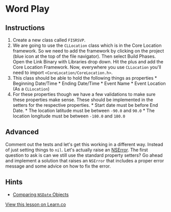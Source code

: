 

# Word Play

## Instructions

  1. Create a new class called `FISRSVP`.
  2. We are going to use the `CLLocation` class which is in the Core Location framework. So we need to add the framework by clicking on the project (blue icon at the top of the file navigator). Then select Build Phases. Open the Link Binary with Libraries drop down. Hit the plus and add the Core Location Framework. Now, everywhere you use `CLLocation` you'll need to import `<CoreLocation/CoreLocation.h>`.
  3. This class should be able to hold the following things as properties
    * Beginning Date/Time
    * Ending Date/Time
    * Event Name
    * Event Location (As a `CLLocation`)
  3. For these properties though we have a few validations to make sure these properties make sense. These should be implemented in the setters for the respective properties.
    * Start date must be before End Date.
    * The location latitude must be between `-90.0` and `90.0`
    * The location longitude must be between `-180.0` and `180.0`

## Advanced

Comment out the tests and let's get this working in a different way. Instead of just setting things to `nil`. Let's actually raise an [NSError](http://nshipster.com/nserror/). The first question to ask is can we still use the standard property setters? Go ahead and implement a solution that raises an `NSError` that includes a proper error message and some advice on how to fix the error.

## Hints

  * [Comparing `NSDate` Objects](http://stackoverflow.com/questions/5965044/how-to-compare-two-nsdates-which-is-more-recent)

<a href='https://learn.co/lessons/word-play' data-visibility='hidden'>View this lesson on Learn.co</a>
